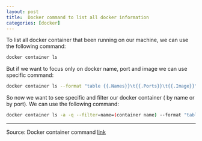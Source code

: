 ```yaml
---
layout: post
title:  Docker command to list all docker information
categories: [docker]
---
```


To list all docker container that been running on our machine, we can use the following command:

```bash
docker container ls
```

But if we want to focus only on docker name, port and image we can use specific command:

```bash
docker container ls --format "table {{.Names}}\t{{.Ports}}\t{{.Image}}"
```

So now we want to see specific and filter our docker container ( by name or by port). We can use the following command:

```bash
docker container ls -a -q --filter=name=(container name) --format "table {{.Names}}\t{{.Ports}}\t{{.Image}}"
```

---
Source:
Docker container command [link](http://manpages.ubuntu.com/manpages/bionic/man1/docker-container-ls.1.html)
